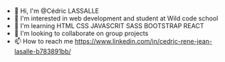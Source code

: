 - 👋 Hi, I'm @Cédric LASSALLE 
- 👀 I'm interested in web development and student at Wild code school
- 🌱 I'm learning HTML CSS JAVASCRIT SASS BOOTSTRAP REACT  
- 💞️ I'm looking to collaborate on group projects 
- 📫 How to reach me https://www.linkedin.com/in/cedric-rene-jean-lasalle-b783891bb/

<!---
fortanza/fortanza is a ✨ special ✨ repository because its `README.md` (this file) appears on your GitHub profile.
You can click the Preview link to take a look at your changes.
--->
